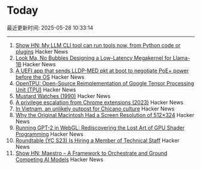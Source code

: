 # Today

最近更新时间: 2025-05-28 10:33:14

--- 
1. [Show HN: My LLM CLI tool can run tools now, from Python code or plugins](https://simonwillison.net/2025/May/27/llm-tools/) Hacker News
2. [Look Ma, No Bubbles Designing a Low-Latency Megakernel for Llama-1B](https://hazyresearch.stanford.edu/blog/2025-05-27-no-bubbles) Hacker News
3. [A UEFI app that sends LLDP-MED pkt at boot to negotiate PoE+ power before the OS](https://roderickkhan.com/posts/2025-05-16-poe-uefi-solution) Hacker News
4. [OpenTPU: Open-Source Reimplementation of Google Tensor Processing Unit (TPU)](https://github.com/UCSBarchlab/OpenTPU) Hacker News
5. [Mustard Watches (1990)](https://girard.perso.math.cnrs.fr/mustard/article.html) Hacker News
6. [A privilege escalation from Chrome extensions (2023)](https://0x44.xyz/blog/cve-2023-4369/) Hacker News
7. [In Vietnam, an unlikely outpost for Chicano culture](https://www.latimes.com/world-nation/story/2025-05-27/chicano-culture-vietnam) Hacker News
8. [Why the Original Macintosh Had a Screen Resolution of 512×324](https://512pixels.net/2025/05/original-macintosh-resolution/) Hacker News
9. [Running GPT-2 in WebGL: Rediscovering the Lost Art of GPU Shader Programming](https://nathan.rs/posts/gpu-shader-programming/) Hacker News
10. [Roundtable (YC S23) Is Hiring a Member of Technical Staff](https://www.ycombinator.com/companies/roundtable/jobs/ZTZHEbb-member-of-technical-staff) Hacker News
11. [Show HN: Maestro – A Framework to Orchestrate and Ground Competing AI Models](https://news.ycombinator.com/item?id=44109664) Hacker News
